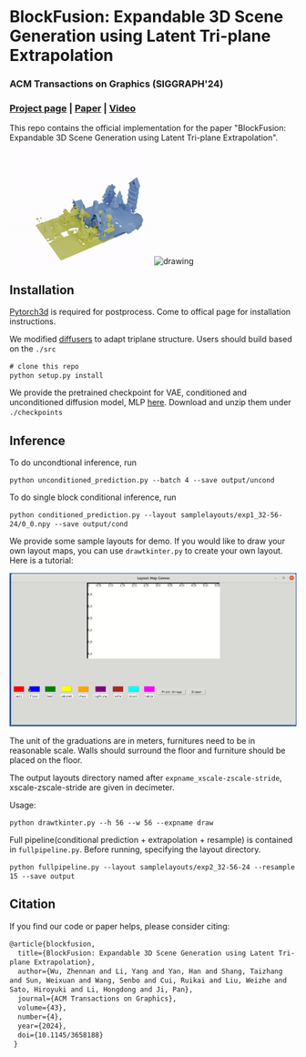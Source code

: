 # BlockFusion: Expandable 3D Scene Generation using Latent Tri-plane Extrapolation 

### ACM Transactions on Graphics (SIGGRAPH'24)

### [Project page](https://yang-l1.github.io/blockfusion/) | [Paper](https://arxiv.org/abs/2401.17053) | [Video](https://www.youtube.com/watch?v=PxIBtd6G0mA) 

This repo contains the official implementation for the paper "BlockFusion: Expandable 3D Scene Generation using Latent Tri-plane Extrapolation".

<img src="img/inference.gif" alt="drawing" width="250"/>
<img src="img/teaser.gif" alt="drawing" width="350"/>

## Installation
[Pytorch3d](https://github.com/facebookresearch/pytorch3d) is required for postprocess. Come to offical page for installation instructions.

We modified [diffusers](https://github.com/huggingface/diffusers) to adapt triplane structure. Users should build based on the ```./src```
```
# clone this repo 
python setup.py install
```
We provide the pretrained checkpoint for VAE, conditioned and unconditioned diffusion model, MLP [here](). Download and unzip them under ```./checkpoints```

## Inference
To do uncondtional inference, run 
```
python unconditioned_prediction.py --batch 4 --save output/uncond
```


To do single block conditional inference, run 

```
python conditioned_prediction.py --layout samplelayouts/exp1_32-56-24/0_0.npy --save output/cond
```

We provide some sample layouts for demo. If you would like to draw your own layout maps, you can use ```drawtkinter.py``` to create your own layout. Here is a tutorial:

![visualization](img/tutorial.gif)

The unit of the graduations are in meters, furnitures need to be in reasonable scale. Walls should surround the floor and furniture should be placed on the floor.

The output layouts directory named after ```expname_xscale-zscale-stride```, xscale-zscale-stride are given in decimeter.

Usage:
```
python drawtkinter.py --h 56 --w 56 --expname draw
```

Full pipeline(conditional prediction + extrapolation + resample) is contained in ```fullpipeline.py```. Before running, specifying the layout directory.


```
python fullpipeline.py --layout samplelayouts/exp2_32-56-24 --resample 15 --save output
```


## Citation

If you find our code or paper helps, please consider citing:
```
@article{blockfusion,
  title={BlockFusion: Expandable 3D Scene Generation using Latent Tri-plane Extrapolation},
  author={Wu, Zhennan and Li, Yang and Yan, Han and Shang, Taizhang and Sun, Weixuan and Wang, Senbo and Cui, Ruikai and Liu, Weizhe and Sato, Hiroyuki and Li, Hongdong and Ji, Pan},
  journal={ACM Transactions on Graphics},
  volume={43},
  number={4},
  year={2024},
  doi={10.1145/3658188}
 }      
```
            
